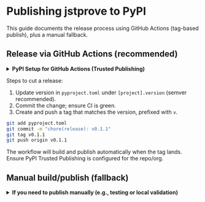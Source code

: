 # Publishing jstprove to PyPI

This guide documents the release process using GitHub Actions (tag-based publish), plus a manual fallback.

## Release via GitHub Actions (recommended)

<details>
<summary><strong>PyPI Setup for GitHub Actions (Trusted Publishing)</strong></summary>

Needs to be done only once. To enable automated publishing from GitHub Actions,
the repository owner must configure Trusted Publishing on the PyPI side:

1. **Log in to PyPI** as an Owner or Maintainer of the project and go to https://pypi.org/manage/account/publishing/
2. **Scroll to the "Add a new pending publisher" section.**
3. **Click "GutHub" tab**.
4. **Fill in the following:**
   - **Owner**: `inference-labs-inc` (the GitHub organization or username)
   - **Repository name**: `dsperse` (the repo name)
   - **Workflow name**: (optional, leave blank to allow any workflow)
5. **Save the publisher.**
6. **Verify the publisher is listed and active.**

No PyPI API token is needed when using Trusted Publishing. For more details, see: https://docs.pypi.org/trusted-publishers/adding-a-publisher/

</details>

Steps to cut a release:

1. Update version in `pyproject.toml` under `[project].version` (semver recommended).
2. Commit the change; ensure CI is green.
3. Create and push a tag that matches the version, prefixed with `v`.

```bash
git add pyproject.toml
git commit -m "chore(release): v0.1.1"
git tag v0.1.1
git push origin v0.1.1
```

The workflow will build and publish automatically when the tag lands.
Ensure PyPI Trusted Publishing is configured for the repo/org.

## Manual build/publish (fallback)

<details>
<summary><strong>If you need to publish manually (e.g., testing or local validation)</strong></summary>

### Prerequisites

- Python 3.10+
- A virtual environment (recommended)
- PyPI account with Maintainer/Owner permission for `jstprove`
- API token created at https://pypi.org/manage/account/token/
- Required tools:

```bash
python -m pip install --upgrade pip build twine
```

Optional: configure `~/.pypirc` for convenience:

```ini
# ~/.pypirc
[distutils]
index-servers = pypi testpypi

[pypi]
username = __token__
password = pypi-<your-token>

[testpypi]
repository = https://test.pypi.org/legacy/
username = __token__
password = pypi-<your-testpypi-token>
```

You can also export credentials per session:

```bash
export TWINE_USERNAME=__token__
export TWINE_PASSWORD=pypi-<your-token>
```

### Build the package

```bash
python -m pip install --upgrade pip build twine
python -m build
python -m twine check dist/*
```

Optional: inspect file contents (sdist):

```bash
tar -tf dist/kubz-<version>.tar.gz | head -n 50
```

### Test the package locally

Install the wheel into a clean environment and smoke-test the CLI.

```bash
python -m venv .venv-test
source .venv-test/bin/activate
pip install dist/kubz-*.whl
kubz --help
```

### Publish to TestPyPI (recommended)

Upload to TestPyPI first to validate metadata and installability.

```bash
python -m twine upload -r testpypi dist/*
```

Test install from TestPyPI (note: dependencies resolve from PyPI):

```bash
pip install --index-url https://test.pypi.org/simple --extra-index-url https://pypi.org/simple jstprove==<version>
```

### Publish to PyPI

When satisfied with testing, upload to PyPI:

```bash
python -m twine upload dist/*
```

</details>
